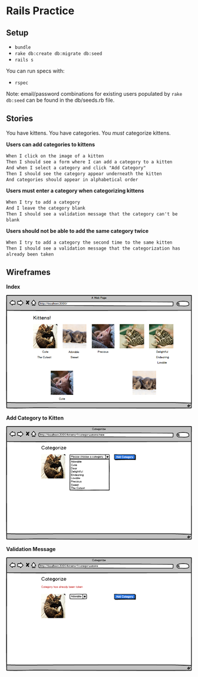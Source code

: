# Rails Practice

## Setup

* `bundle`
* `rake db:create db:migrate db:seed`
* `rails s`

You can run specs with:

* `rspec`

Note: email/password combinations for existing users populated by `rake db:seed` can be found in the db/seeds.rb file.

## Stories

You have kittens.  You have categories.  You *must* categorize kittens.

**Users can add categories to kittens**

```
When I click on the image of a kitten
Then I should see a form where I can add a category to a kitten
And when I select a category and click "Add Category"
Then I should see the category appear underneath the kitten
And categories should appear in alphabetical order
```

**Users must enter a category when categorizing kittens**

```
When I try to add a category
And I leave the category blank
Then I should see a validation message that the category can't be blank
```

**Users should not be able to add the same category twice**

```
When I try to add a category the second time to the same kitten
Then I should see a validation message that the categorization has already been taken
```


## Wireframes

**Index**

<img src="project/01-index.png" />

**Add Category to Kitten**

<img src="project/02-new.png" />

**Validation Message**

<img src="project/03-new-with-errors.png" />
